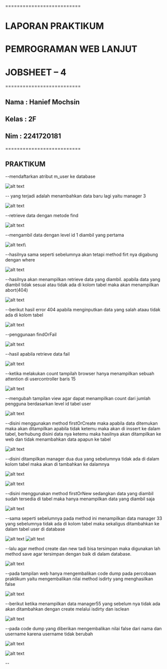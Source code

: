 ==========================

# LAPORAN PRAKTIKUM

# PEMROGRAMAN WEB LANJUT

# JOBSHEET – 4

==========================

## Nama : Hanief Mochsin

## Kelas : 2F

## Nim : 2241720181

==========================

## PRAKTIKUM

--mendaftarkan atribut m_user ke database

![alt text](image.png)

-- yang terjadi adalah menambahkan data baru lagi yaitu manager 3

![alt text](image-1.png)

--retrieve data dengan metode find

![alt text](image-2.png)

--mengambil data dengan level id 1 diambil yang pertama

![alt text](image-3.png)\

--hasilnya sama seperti sebelumnya akan tetapi method firt nya digabung dengan where

![alt text](image-4.png)

--hasilnya akan menampilkan retrieve data yang diambil. apabila data yang diambil tidak sesuai atau tidak ada di kolom tabel maka akan menampilkan abort(404)

![alt text](image-5.png)

--berikut hasil error 404 apabila menginputkan data yang salah ataau tidak ada di kolom tabel

![alt text](image-6.png)

--penggunaan findOrFail

![alt text](image-7.png)

--hasil apabila retrieve data fail

![alt text](image-8.png)

--ketika melakukan count tampilah browser hanya menampilkan sebuah attention di usercontroller baris 15

![alt text](image-9.png)

--mengubah tampilan view agar dapat menampilkan count dari jumlah pengguna berdasarkan level id tabel user

![alt text](image-10.png)

--disini menggunakan method firstOrCreate maka apabila data ditemukan maka akan ditampilkan apabila tidak ketemu maka akan di inssert ke dalam tabel, berhubung disini data nya ketemu maka hasilnya akan ditampilkan ke web dan tidak menambahkan data apapun ke tabel

![alt text](image-11.png)

--disini ditampilkan manager dua dua yang sebelumnya tidak ada di dalam kolom tabel maka akan di tambahkan ke dalamnya

![alt text](image-12.png)

![alt text](image-13.png)

--disini menggunakan method firstOrNew sedangkan data yang diambil sudah tersedia di tabel maka hanya menampilkan data yang diambil saja

![alt text](image-14.png)

--sama seperti sebelumnya pada method ini menampilkan data manager 33 yang sebelumnya tidak ada di kolom tabel maka sekaligus ditambahkan ke dalam tabel user di database

![alt text](image-15.png)
![alt text](image-16.png)

--lalu agar method create dan new tadi bisa tersimpan maka digunakan lah method save agar tersimpan dengan baik di dalam database.

![alt text](image-17.png)

--pada tampilan web hanya mengembalikan code dump pada percobaan praktikum yaitu mengembalikan nilai method isdirty yang menghasilkan false

![alt text](image-18.png)

--berikut ketika menampilkan data manager55 yang sebelum nya tidak ada akan ditambahkan dengan create melalui isdirty dan isclean

![alt text](image-19.png)

--pada code dump yang diberikan mengembalikan nilai false dari nama dan username karena username tidak berubah 

![alt text](image-20.png)

![alt text](image-21.png)

--